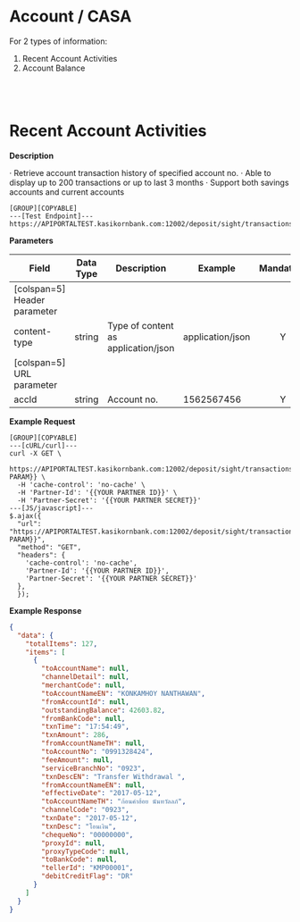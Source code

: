 # **Account / CASA**

For 2 types of information:

1. Recent Account Activities
2. Account Balance

<br />
<br />

# Recent Account Activities

**Description**

· Retrieve account transaction history of specified account no.
· Able to display up to 200 transactions or up to last 3 months
· Support both savings accounts and current accounts

```
[GROUP][COPYABLE]
---[Test Endpoint]---
https://APIPORTALTEST.kasikornbank.com:12002/deposit/sight/transactions/1562567456
```

**Parameters**

| Field                        | Data Type | Description                         | Example          | Mandatory |
| ---------------------------- | --------- | ----------------------------------- | ---------------- | :-------: |
| [colspan=5] Header parameter |
| content-type                 | string    | Type of content as application/json | application/json |     Y     |
| [colspan=5] URL parameter    |
| accId                        | string    | Account no.                         | 1562567456       |     Y     |

**Example Request**

```
[GROUP][COPYABLE]
---[cURL/curl]---
curl -X GET \
 https://APIPORTALTEST.kasikornbank.com:12002/deposit/sight/transactions/{{YOUR PARAM}} \
  -H 'cache-control': 'no-cache' \
  -H 'Partner-Id': '{{YOUR PARTNER ID}}' \
  -H 'Partner-Secret': '{{YOUR PARTNER SECRET}}'
---[JS/javascript]---
$.ajax({
  "url": "https://APIPORTALTEST.kasikornbank.com:12002/deposit/sight/transactions/{{YOUR PARAM}}",
  "method": "GET",
  "headers": {
    'cache-control': 'no-cache',
    'Partner-Id': '{{YOUR PARTNER ID}}',
    'Partner-Secret': '{{YOUR PARTNER SECRET}}'
  },
  });
```

**Example Response**

```json
{
  "data": {
    "totalItems": 127,
    "items": [
      {
        "toAccountName": null,
        "channelDetail": null,
        "merchantCode": null,
        "toAccountNameEN": "KONKAMHOY NANTHAWAN",
        "fromAccountId": null,
        "outstandingBalance": 42603.82,
        "fromBankCode": null,
        "txnTime": "17:54:49",
        "txnAmount": 286,
        "fromAccountNameTH": null,
        "toAccountNo": "0991328424",
        "feeAmount": null,
        "serviceBranchNo": "0923",
        "txnDescEN": "Transfer Withdrawal ",
        "fromAccountNameEN": null,
        "effectiveDate": "2017-05-12",
        "toAccountNameTH": "ก้อนคำฮ้อย นันทวัลลภ์",
        "channelCode": "0923",
        "txnDate": "2017-05-12",
        "txnDesc": "โอนเงิน",
        "chequeNo": "00000000",
        "proxyId": null,
        "proxyTypeCode": null,
        "toBankCode": null,
        "tellerId": "KMP00001",
        "debitCreditFlag": "DR"
      }
    ]
  }
}
```
